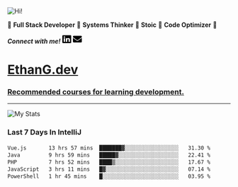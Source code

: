 <img src="https://i.giphy.com/media/3PAL5bChWnak0WJ32x/giphy.webp" alt="Hi!">

:star2: **Full Stack Developer** :star2: **Systems Thinker** :star2: **Stoic** :star2: **Code Optimizer** :star2:

***Connect with me!*** <a href="https://www.linkedin.com/in/ethan-glover/"><img src="https://raw.githubusercontent.com/eglove/eglove/eeb591600b73da426bd298d229e2fd96df019488/linkedin-brands.svg" alt="LinkedIn" width="20px" height="20px"></a> <a href="mailto:hello@ethang.email"><img src="https://raw.githubusercontent.com/eglove/eglove/47aceecf4819797d993f5facc7764cb99d0ab039/envelope-solid.svg" alt="Email" width="20px" height="20px"></a>

# [EthanG.dev](https://ethang.dev/)

### [Recommended courses for learning development.](./pages/CourseList.md)

<hr>

![My Stats](https://github-readme-stats.vercel.app/api?username=eglove&show_icons=true&theme=default&count_private=true)

### Last 7 Days In IntelliJ
<!--START_SECTION:waka-->
```text
Vue.js       13 hrs 57 mins  ███████▓░░░░░░░░░░░░░░░░░   31.30 % 
Java         9 hrs 59 mins   █████▓░░░░░░░░░░░░░░░░░░░   22.41 % 
PHP          7 hrs 52 mins   ████▒░░░░░░░░░░░░░░░░░░░░   17.67 % 
JavaScript   3 hrs 11 mins   █▓░░░░░░░░░░░░░░░░░░░░░░░   07.14 % 
PowerShell   1 hr 45 mins    █░░░░░░░░░░░░░░░░░░░░░░░░   03.95 % 
```
<!--END_SECTION:waka-->
